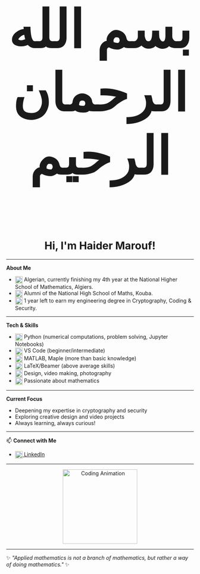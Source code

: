 <p align="center" dir="rtl" style="font-size:10em; font-weight:bold;">بسم الله الرحمان الرحيم</p>

<h1 align="center">Hi, I'm Haider Marouf!</h1>

---

 <strong>About Me</strong>

<ul>
  <li><img src="https://cdn-icons-png.flaticon.com/512/197/197604.png" width="20" style="vertical-align:middle;" alt="DZ" /> Algerian, currently finishing my 4th year at the National Higher School of Mathematics, Algiers.</li>
  <li><img src="https://cdn-icons-png.flaticon.com/512/3135/3135755.png" width="20" style="vertical-align:middle;" alt="School" /> Alumni of the National High School of Maths, Kouba.</li>
  <li><img src="https://cdn-icons-png.flaticon.com/512/3064/3064197.png" width="20" style="vertical-align:middle;" alt="Shield" /> 1 year left to earn my engineering degree in Cryptography, Coding & Security.</li>
</ul>

---

 <strong>Tech & Skills</strong>

<ul>
  <li><img src="https://cdn.jsdelivr.net/gh/devicons/devicon/icons/python/python-original.svg" width="20" style="vertical-align:middle;" alt="Python" /> Python (numerical computations, problem solving, Jupyter Notebooks)</li>
  <li><img src="https://cdn.jsdelivr.net/gh/devicons/devicon/icons/vscode/vscode-original.svg" width="20" style="vertical-align:middle;" alt="VS Code" /> VS Code (beginner/intermediate)</li>
  <li><img src="https://cdn.jsdelivr.net/gh/devicons/devicon/icons/matlab/matlab-original.svg" width="20" style="vertical-align:middle;" alt="MATLAB" /> MATLAB, Maple (more than basic knowledge)</li>
  <li><img src="https://upload.wikimedia.org/wikipedia/commons/9/92/LaTeX_logo.svg" width="20" style="vertical-align:middle;" alt="LaTeX" /> LaTeX/Beamer (above average skills)</li>
  <li><img src="https://cdn-icons-png.flaticon.com/512/2922/2922017.png" width="20" style="vertical-align:middle;" alt="Design" /> Design, video making, photography</li>
  <li><img src="https://cdn-icons-png.flaticon.com/512/1055/1055687.png" width="20" style="vertical-align:middle;" alt="Math" /> Passionate about mathematics</li>
</ul>

---

 <strong>Current Focus</strong>

<ul>
  <li>Deepening my expertise in cryptography and security</li>
  <li>Exploring creative design and video projects</li>
  <li>Always learning, always curious!</li>
</ul>

---

📫 <strong>Connect with Me</strong>

<ul>
  <li><a href="https://www.linkedin.com/in/haider-marouf-1149b1316"><img src="https://cdn-icons-png.flaticon.com/512/174/174857.png" width="20" style="vertical-align:middle;" alt="LinkedIn" /> LinkedIn</a></li>
</ul>

---

<p align="center">
  <img src="https://media.giphy.com/media/26ufnwz3wDUli7GU0/giphy.gif" width="200" alt="Coding Animation" />
</p>

---

✨ <em>"Applied mathematics is not a branch of mathematics, but rather a way of doing mathematics."</em> ✨
